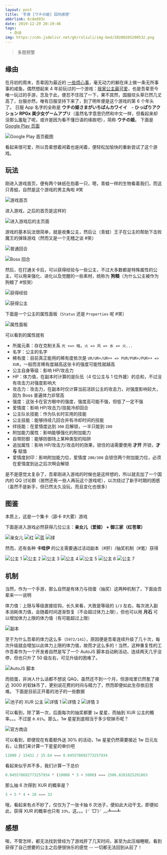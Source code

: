 ```yaml
---
layout: post
title: '手游 [ウチの姫] 回坑感想'
abbrlink: 6cde603c
date: 2019-12-29 20:19:46
tags:
  - 杂谈
img: https://cdn.jsdelivr.net/gh/rxliuli/img-bed/20200205200532.png
---
```


> 多图预警

## 缘由

在月初的周末，吾辈因为最近的 [一些烦心事](https://blog.rxliuli.com/p/63bdcead/)，毫无动力的躺在床上做一条无所事事的咸鱼。偶然想起来 4 年前玩过的一个游戏：[我家公主最可爱](https://pf.goone.tw/)，也是吾辈至今唯一玩过的手游，念及于此，便忍不住找了一下，果不其然，国服坟头草已然几丈高了，台服亦然，唯有日服坚持下来了，到了明年便是这个游戏的第 6 个年头了。
日服 App 名字的全称是 **ウチの姫さまがいちばんカワイイ　- ひっぱりアクション RPGx 美少女ゲームアプリ**（虽然名字意思仍然和中文一样，但看起来却没那么羞耻了呢，或许是因为看不懂日语的缘故吧），简称 **ウチの姫**。
下面是 [Google Play 页面](https://play.google.com/store/apps/details?id=jp.co.cyberagent.uh)

![Google Play 首页截图](https://cdn.jsdelivr.net/gh/rxliuli/img-bed/20191229210115.png)

看起来很可爱，所以吾辈想着闲着也是闲着，便轻松加愉快的重新尝试了这个游戏。

## 玩法

刚进入游戏首页，便有两个妹纸在抱着一只，嗯，青蛙一样的生物看着我们，而这只青蛙，自然是这个游戏的男主角啦 #笑

![游戏首页](https://cdn.jsdelivr.net/gh/rxliuli/img-bed/20191229210505.png)

进入游戏，之后的首页是这样的

![进入游戏后的主页面](https://cdn.jsdelivr.net/gh/rxliuli/img-bed/20191229210833.png)

游戏的基本玩法很简单，就是收集公主，然后让（青蛙）王子在公主的帮助下击败魔王的弹珠游戏（然而又是一个无稽之谈 #笑）

![普通回合](https://cdn.jsdelivr.net/gh/rxliuli/img-bed/20191229211410.png)

![Boss 回合](https://cdn.jsdelivr.net/gh/rxliuli/img-bed/20191229211447.png)

然后，在打通关卡后，可以获得经验与一些公主，不过大多数都是特殊属性的公主，可以用来强化、进化以及觉醒的一些素材，统称为 **狗粮**（为什么公主被作为狗粮了 #惊哭）

![获得经验](https://cdn.jsdelivr.net/gh/rxliuli/img-bed/20191229211911.png)

![获得公主](https://cdn.jsdelivr.net/gh/rxliuli/img-bed/20191229212030.png)

下面是一个公主的属性面板（`Status` 还是 `Properties` 呢 #笑）

![属性面板](https://cdn.jsdelivr.net/gh/rxliuli/img-bed/20191229212322.png)

可以看到的属性就有

- 所属元素：存在克制关系 `光 <=> 暗`，`火 => 风 => 水 => 火...`
- 名字：公主的名字
- 稀有度：目前真正能用的稀有度依次是 `UR/UR+/UR++ => PUR/PUR+/PUR++ => XUR`，一般而言稀有度越高这张卡的强度可能性就越高
- 公主自身等级：影响 HP/攻击力
- HP：体力值，在副本时计算的是队伍（4 位公主与 1 位外援）的总和，不过没有攻击力对强度影响大
- 攻击力：攻击力，在副本时仅计算当前活跃公主的攻击力，对强度影响较大，因为 Boss 普遍体力非常高
- 强度：这张卡在官方眼中的强度，强度高可能不强，但低了一定不强
- 爱情度：影响 HP/攻击力/技能冷却回合
- 公主队长技能：作为队长时实用的技能
- 公主技能：能够持续几回合并有冷却时间的技能
- 绊技能：在爱情度达到 `300` 后解锁，一半只能到 `200`
- 附加能力属性：影响能够强化的附加能力
- 自带防御：能够防御场上某种类型的陷阱
- 追加属性：影响 HP/攻击力/攻击时的效果，锁住的话需要使用 **才开** 开锁，**才与** 赋值
- 爱情度封印：影响附加能力位，爱情度 `200/300` 会锁住两个附加能力位，必须在爱情度到达之后次啊会解锁

是不是感觉太复杂了，吾辈刚进入游戏的时候也是这样想的，所以就去加了一个国内的 QQ 讨论群（居然还有一些人再玩这个游戏呢），以次绕过了新手时期的困惑（虽然不是新手，但已然太久没玩，而且变化也很多）

## 图鉴

本质上，这是一个集卡（舔卡 #大雾）游戏

下面是进入游戏必然获得几位公主：**亲女儿（爱姬） + 御三家（红苍翠）**

![亲女儿](https://cdn.jsdelivr.net/gh/rxliuli/img-bed/20191229220923.png)
![红](https://cdn.jsdelivr.net/gh/rxliuli/img-bed/20191229220947.png)
![蓝](https://cdn.jsdelivr.net/gh/rxliuli/img-bed/20191229220959.png)
![绿](https://cdn.jsdelivr.net/gh/rxliuli/img-bed/20191229221008.png)

然而，还有各种 **卡哇伊** 的公主需要通过活动副本（#肝）/抽奖机制（#氪）获得

![公主 1](https://cdn.jsdelivr.net/gh/rxliuli/img-bed/20191229221354.png)
![公主 2](https://cdn.jsdelivr.net/gh/rxliuli/img-bed/20191229221435.png)
![公主 3](https://cdn.jsdelivr.net/gh/rxliuli/img-bed/20191229221434.png)
![公主 4](https://cdn.jsdelivr.net/gh/rxliuli/img-bed/20191229221433.png)
![公主 5](https://cdn.jsdelivr.net/gh/rxliuli/img-bed/20191229221432.png)
![公主 6](https://cdn.jsdelivr.net/gh/rxliuli/img-bed/20191229221436.png)
![公主 7](https://cdn.jsdelivr.net/gh/rxliuli/img-bed/20191229221431.png)

## 机制

当然，作为一个手游，那么自然是有体力与扭蛋（抽奖）这两种机制了，下面由吾辈来一一说明

体力值：上限与等级直接挂钩，长久来看，大致是等级的 `1/3` 左右，每次进入副本消耗体力值，会随着时间逐渐恢复（不会超过体力上限），但也可以用 **月石** 可以增加体力上限的体力值（有可能超过上限）

![副本](https://cdn.jsdelivr.net/gh/rxliuli/img-bed/20191229214543.png)

至于为什么吾辈的体力这么多（`5972/141`），原因便是吾辈连续升级了几十次，每次升级就会增加以此体力上限的体力值，故而才这么多的！当然，这种重复性的工作吾辈作为一个开发者自然是写了一个 AutoJS 脚本自动刷活动，连续两天几乎没停，但也只升了 50 级左右，可见升级的困难了。

![AutoJS 脚本](https://cdn.jsdelivr.net/gh/rxliuli/img-bed/20191229215050.png)

而扭蛋，非洲人什么话都不想说 QAQ，虽然还不到一个月，但游戏里已然氪了接近 3000 的软妹币了，更别说花费的时间与精力了，然而即便如此生存依旧苦难。
下面是目前正开着的池子的一些数据

![池子的 XUR 公主](https://cdn.jsdelivr.net/gh/rxliuli/img-bed/20191229215444.png)
![详情 1](https://cdn.jsdelivr.net/gh/rxliuli/img-bed/20191229215604.png)
![详情 2](https://cdn.jsdelivr.net/gh/rxliuli/img-bed/20191229215617.png)
![详情 3](https://cdn.jsdelivr.net/gh/rxliuli/img-bed/20191229215624.png)

可以看到，除了第一次，后面每次的抽奖都要 `1w` 星星，而抽到 XUR 公主的概率。。。不过是 `0.01%`。那么，1w 星星到底相当于多少软妹币呢？

![官方商店](https://cdn.jsdelivr.net/gh/rxliuli/img-bed/20191229215910.png)

可以看到，即便现在有着额外送 30% 的活动，1w 星星仍然需要接近 1w 日元左右，让我们来计算一下星星的单价吧

```js
11000 / 15431 / 15.64 === 0.045578692773257934
```

看起来似乎并不多，我们计算一下总价

```js
0.045578692773257934 * (10000 * 5 + 5000) === 2506.8281025291863
```

那么抽 6 次得到 XUR 的概率是？

```js
3 + 5 * 4 + 10 === 33
```

哦，看起来有点不妙了，仅仅为了一张卡抽 6 次池子，便如此大动干戈，即便如此，获得 XUR 的概率也只有 `33%`，这。。。(╯‵□′)╯︵┻━┻

## 感想

唉，不管怎样，都无法找到曾经为了游戏肝了几天时间，甚至为此压缩睡眠，看到获得了自己想要的公主之后便很快乐的感觉 -- 一切都无法回到从前了！
